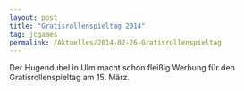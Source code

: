 ```yaml
---
layout: post
title: "Gratisrollenspieltag 2014"
tag: jcgames
permalink: /Aktuelles/2014-02-26-Gratisrollenspieltag
---
```


Der Hugendubel in Ulm macht schon fleißig Werbung für den Gratisrollenspieltag am 15. März.
